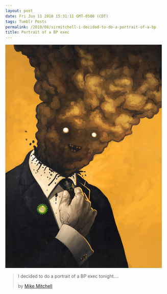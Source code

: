 ```yaml
---
layout: post
date: Fri Jun 11 2010 15:31:11 GMT-0500 (CDT)
tags: Tumblr Posts
permalink: /2010/06/sirmitchell-i-decided-to-do-a-portrait-of-a-bp
title: Portrait of a BP exec
---
```


![](/public/assets/tumblr/tumblr_l3oh7t75Ec1qzlfumo1_500.jpg)

> I decided to do a portrait of a BP exec tonight….
> 
> by [Mike Mitchell](http://sirmikeofmitchell.com)
